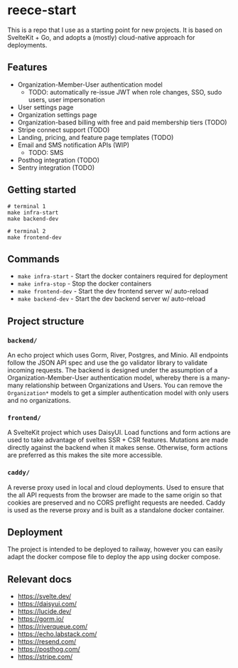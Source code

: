 # reece-start

This is a repo that I use as a starting point for new projects. It is based on SvelteKit + Go, and adopts a (mostly) cloud-native approach for deployments.

## Features

- Organization-Member-User authentication model
  - TODO: automatically re-issue JWT when role changes, SSO, sudo users, user impersonation
- User settings page
- Organization settings page
- Organization-based billing with free and paid membership tiers (TODO)
- Stripe connect support (TODO)
- Landing, pricing, and feature page templates (TODO)
- Email and SMS notification APIs (WIP)
  - TODO: SMS
- Posthog integration (TODO)
- Sentry integration (TODO)

## Getting started

```
# terminal 1
make infra-start
make backend-dev

# terminal 2
make frontend-dev
```

## Commands

- `make infra-start` - Start the docker containers required for deployment
- `make infra-stop` - Stop the docker containers
- `make frontend-dev` - Start the dev frontend server w/ auto-reload
- `make backend-dev` - Start the dev backend server w/ auto-reload

## Project structure

### `backend/`

An echo project which uses Gorm, River, Postgres, and Minio. All endpoints follow the JSON API spec and use the go validator library to validate incoming requests. The backend is designed under the assumption of a Organization-Member-User authentication model, whereby there is a many-many relationship between Organizations and Users. You can remove the `Organization*` models to get a simpler authentication model with only users and no organizations.

### `frontend/`

A SvelteKit project which uses DaisyUI. Load functions and form actions are used to take advantage of sveltes SSR + CSR features. Mutations are made directly against the backend when it makes sense. Otherwise, form actions are preferred as this makes the site more accessible.

### `caddy/`

A reverse proxy used in local and cloud deployments. Used to ensure that the all API requests from the browser are made to the same origin so that cookies are preserved and no CORS preflight requests are needed. Caddy is used as the reverse proxy and is built as a standalone docker container.

## Deployment

The project is intended to be deployed to railway, however you can easily adapt the docker compose file to deploy the app using docker compose.

## Relevant docs

- https://svelte.dev/
- https://daisyui.com/
- https://lucide.dev/
- https://gorm.io/
- https://riverqueue.com/
- https://echo.labstack.com/
- https://resend.com/
- https://posthog.com/
- https://stripe.com/
